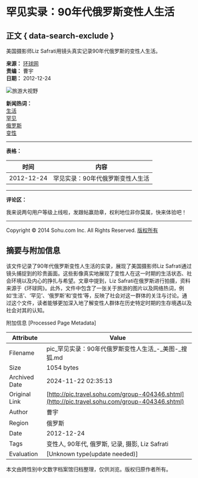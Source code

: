 # 罕见实录：90年代俄罗斯变性人生活

## 正文 { data-search-exclude }


美国摄影师Liz Safrati用镜头真实记录90年代俄罗斯的变性人生活。

**来源：** [环球网](http://www.huanqiu.com)  
**责编：** 曹宇  
**日期：** 2012-12-24  

![旅游大视野](http://photocdn.sohu.com/20080319/4bf_5d68afe7_54f5_456b_a34d_ca7f71d82527_0.gif)

**新闻热词：**  
[生活](http://pic.sohu.com/tag-17554-911358.shtml)  
[罕见](http://pic.sohu.com/tag-20100-911358.shtml)  
[俄罗斯](http://pic.sohu.com/tag-18964-911358.shtml)  
[变性](http://pic.sohu.com/tag-16291-911358.shtml)  

---

**表格：**

| 时间         | 内容                                      |
| ------------ | ----------------------------------------- |
| 2012-12-24   | 罕见实录：90年代俄罗斯变性人生活         |

---

**评论区：**

我来说两句用户等级上线啦，发跟帖赢勋章，权利地位非你莫属，快来体验吧！

--- 

Copyright © 2014 Sohu.com Inc. All Rights Reserved. [版权所有](http://corp.sohu.com/s2007/copyright/) 

## 摘要与附加信息

<!-- tcd_abstract -->
该文件记录了90年代俄罗斯变性人生活的实录，展现了美国摄影师Liz Safrati通过镜头捕捉到的珍贵画面。这些影像真实地展现了变性人在这一时期的生活状态、社会环境以及内心的挣扎与希望。文章中提到，Liz Safrati在俄罗斯进行拍摄，资料来源于《环球网》。此外，文件中包含了一张关于旅游的图片以及网络热词，例如‘生活’、‘罕见’、‘俄罗斯’和‘变性’等，反映了社会对这一群体的关注与讨论。通过这个文件，读者能够更加深入地了解变性人群体在历史特定时期的生存境遇以及社会对其的认知。
<!-- tcd_abstract_end -->

附加信息 [Processed Page Metadata]

| Attribute       | Value                                  |
|-----------------|----------------------------------------|
| Filename        | pic_罕见实录：90年代俄罗斯变性人生活_-_美图-_搜狐.md                             |
| Size            | 1054 bytes                           |
| Archived Date   | 2024-11-22 02:35:13                             |
| Original Link   | [http://pic.travel.sohu.com/group-404346.shtml](http://pic.travel.sohu.com/group-404346.shtml)                       |
| Author          | 曹宇                               |
| Region          | 俄罗斯                               |
| Date            | 2012-12-24                                 |
| Tags            | 变性人, 90年代, 俄罗斯, 记录, 摄影, Liz Safrati                                 |
| Evaluation            | [Unknown type(update needed)]                                 |
<!-- tcd_table_end -->

本文由跨性别中文数字档案馆归档整理，仅供浏览。版权归原作者所有。

